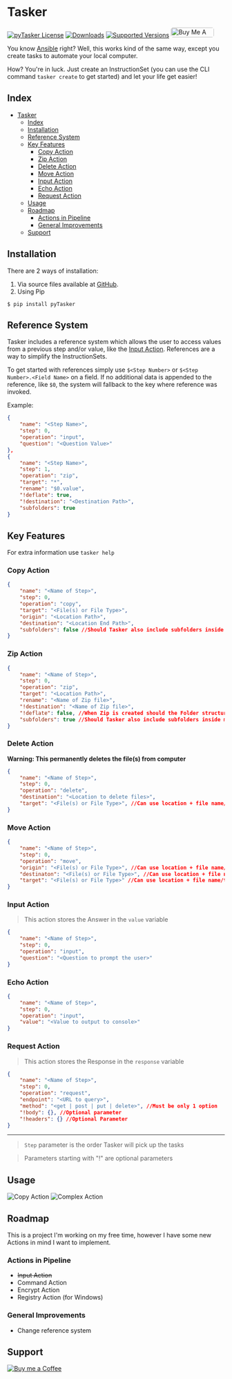 # Tasker

<a href="https://github.com/carlossilva2/pyTasker/blob/main/LICENSE" target="blank"><img src="https://img.shields.io/github/license/carlossilva2/pytasker?style=round-square&color=green" alt="pyTasker License" /></a>
[![Downloads](https://pepy.tech/badge/pytasker)](https://pepy.tech/project/pytasker)
[![Supported Versions](https://img.shields.io/pypi/pyversions/pytasker.svg)](https://pypi.org/project/pytasker)
<a href="https://www.buymeacoffee.com/cmsilva" target="_blank"><img src="https://cdn.buymeacoffee.com/buttons/default-orange.png" alt="Buy Me A Coffee" height="23" width="100" style="border-radius:5px" /></a>

You know [Ansible](https://github.com/ansible/ansible) right? Well, this works kind of the same way, except you create tasks to automate your local computer.

How? You're in luck. Just create an InstructionSet (you can use the CLI command `tasker create` to get started) and let your life get easier!


## Index

- [Tasker](#tasker)
  - [Index](#index)
  - [Installation](#installation)
  - [Reference System](#reference-system)
  - [Key Features](#key-features)
    - [Copy Action](#copy-action)
    - [Zip Action](#zip-action)
    - [Delete Action](#delete-action)
    - [Move Action](#move-action)
    - [Input Action](#input-action)
    - [Echo Action](#echo-action)
    - [Request Action](#request-action)
  - [Usage](#usage)
  - [Roadmap](#roadmap)
    - [Actions in Pipeline](#actions-in-pipeline)
    - [General Improvements](#general-improvements)
  - [Support](#support)

## Installation

There are 2 ways of installation:

  1. Via source files available at [GitHub](https://github.com/carlossilva2/pyTasker).
  2. Using Pip

```console
$ pip install pyTasker
```

## Reference System

Tasker includes a reference system which allows the user to access values from a previous step and/or value, like the [Input Action](#input-action). References are a way to simplify the InstructionSets.

To get started with references simply use `$<Step Number>` or `$<Step Number>.<Field Name>` on a field. If no additional data is appended to the reference, like `$0`, the system will fallback to the key where reference was invoked.

Example:

```json
{
    "name": "<Step Name>",
    "step": 0,
    "operation": "input",
    "question": "<Question Value>"
},
{
    "name": "<Step Name>",
    "step": 1,
    "operation": "zip",
    "target": "*",
    "rename": "$0.value",
    "!deflate": true,
    "!destination": "<Destination Path>",
    "subfolders": true
}
```

## Key Features

For extra information use `tasker help`

### Copy Action

```json
{
    "name": "<Name of Step>",
    "step": 0,
    "operation": "copy",
    "target": "<File(s) or File Type>",
    "origin": "<Location Path>",
    "destination": "<Location End Path>",
    "subfolders": false //Should Tasker also include subfolders inside main location
}
```

### Zip Action

```json
{
    "name": "<Name of Step>",
    "step": 0,
    "operation": "zip",
    "target": "<Location Path>",
    "rename": "<Name of Zip file>",
    "!destination": "<Name of Zip file>",
    "!deflate": false, //When Zip is created should the Folder structure be with current system Path or just the pretended folder
    "subfolders": true //Should Tasker also include subfolders inside main location
}
```

### Delete Action

**Warning: This permanently deletes the file(s) from computer**

```json
{
    "name": "<Name of Step>",
    "step": 0,
    "operation": "delete",
    "destination": "<Location to delete files>",
    "target": "<File(s) or File Type>", //Can use location + file name/type
}
```

### Move Action

```json
{
    "name": "<Name of Step>",
    "step": 0,
    "operation": "move",
    "origin": "<File(s) or File Type>", //Can use location + file name/type
    "destinaton": "<File(s) or File Type>", //Can use location + file name/type
    "target": "<File(s) or File Type>" //Can use location + file name/type
}
```

### Input Action

> This action stores the Answer in the `value` variable

```json
{
    "name": "<Name of Step>",
    "step": 0,
    "operation": "input",
    "question": "<Question to prompt the user>"
}
```

### Echo Action

```json
{
    "name": "<Name of Step>",
    "step": 0,
    "operation": "input",
    "value": "<Value to output to console>"
}
```

### Request Action

> This action stores the Response in the `response` variable

```json
{
    "name": "<Name of Step>",
    "step": 0,
    "operation": "request",
    "endpoint": "<URL to query>",
    "method": "<get | post | put | delete>", //Must be only 1 option
    "!body": {}, //Optional parameter
    "!headers": {} //Optional Parameter
}
```

---

> `Step` parameter is the order Tasker will pick up the tasks

> Parameters starting with "!" are optional parameters

## Usage

![Copy Action](https://raw.githubusercontent.com/carlossilva2/pyTasker/main/static/Copy%20PDFs.png)
![Complex Action](https://raw.githubusercontent.com/carlossilva2/pyTasker/main/static/Copy%20PDFs%20then%20zip.png)

## Roadmap

This is a project I'm working on my free time, however I have some new Actions in mind I want to implement.

### Actions in Pipeline

- ~~Input Action~~
- Command Action
- Encrypt Action
- Registry Action (for Windows)

### General Improvements

- Change reference system

## Support

[![Buy me a Coffee](https://cdn.buymeacoffee.com/buttons/default-orange.png)](https://www.buymeacoffee.com/cmsilva)
